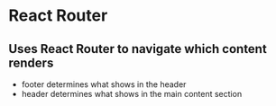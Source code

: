 # React Router

## Uses React Router to navigate which content renders
* footer determines what shows in the header
* header determines what shows in the main content section